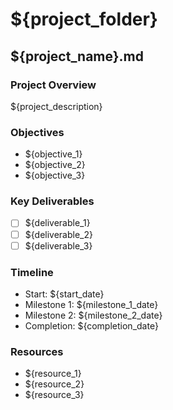 # ${project_folder}
## ${project_name}.md

### Project Overview
${project_description}

### Objectives
- ${objective_1}
- ${objective_2}
- ${objective_3}

### Key Deliverables
- [ ] ${deliverable_1}
- [ ] ${deliverable_2}
- [ ] ${deliverable_3}

### Timeline
- Start: ${start_date}
- Milestone 1: ${milestone_1_date}
- Milestone 2: ${milestone_2_date}
- Completion: ${completion_date}

### Resources
- ${resource_1}
- ${resource_2}
- ${resource_3}

<!--
project:: ${project}
id:: ${id}
card:: ${project_name}
description:: ${description}
priority:: ${priority}
assignee:: ${assignee}
created:: ${created}
start:: ${start}
due:: ${due}
status:: ${status}
tags:: #project, ${tags}
-->